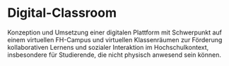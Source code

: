 # Digital-Classroom
Konzeption und Umsetzung einer digitalen Plattform mit Schwerpunkt auf einem virtuellen FH-Campus und virtuellen Klassenräumen zur Förderung kollaborativen Lernens und sozialer Interaktion im Hochschulkontext, insbesondere für Studierende, die nicht physisch anwesend sein können.
